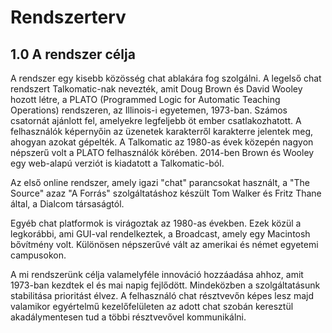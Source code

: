 # Rendszerterv
## 1.0 A rendszer célja
A rendszer egy kisebb közösség chat ablakára fog szolgálni. A legelső chat rendszert Talkomatic-nak nevezték, amit Doug Brown és David Wooley hozott létre, a PLATO (Programmed Logic for Automatic Teaching Operations) rendszeren, az Illinois-i egyetemen, 1973-ban. Számos csatornát ajánlott fel, amelyekre legfeljebb öt ember csatlakozhatott. A felhasználók képernyőin az üzenetek karakterről karakterre jelentek meg, ahogyan azokat gépelték. A Talkomatic az 1980-as évek közepén nagyon népszerű volt a PLATO felhasználók körében. 2014-ben Brown és Wooley egy web-alapú verziót is kiadatott a Talkomatic-ból.  
  
Az első online rendszer, amely igazi "chat" parancsokat használt, a "The Source" azaz "A Forrás" szolgáltatáshoz készült Tom Walker és Fritz Thane által, a Dialcom társaságtól. 
  
Egyéb chat platformok is virágoztak az 1980-as években. Ezek közül a legkorábbi, ami GUI-val rendelkeztek, a Broadcast, amely egy Macintosh bővítmény volt. Különösen népszerűvé vált az amerikai és német egyetemi campusokon.

A mi rendszerünk célja valamelyféle innováció hozzáadása ahhoz, amit 1973-ban kezdtek el és mai napig fejlődött. Mindeközben a szolgáltatásunk stabilitása prioritást élvez. A felhasználó chat résztvevőn képes lesz majd valamikor egyértelmű kezelőfelületen az adott chat szobán keresztül akadálymentesen tud a többi résztvevővel kommunikálni.
